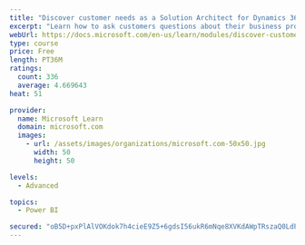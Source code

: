```yaml
---
title: "Discover customer needs as a Solution Architect for Dynamics 365 and Power Platform"
excerpt: "Learn how to ask customers questions about their business processes and feature requirements to create a viable solution."
webUrl: https://docs.microsoft.com/en-us/learn/modules/discover-customer-needs/
type: course
price: Free
length: PT36M
ratings:
  count: 336
  average: 4.669643
heat: 51

provider:
  name: Microsoft Learn
  domain: microsoft.com
  images:
    - url: /assets/images/organizations/microsoft.com-50x50.jpg
      width: 50
      height: 50

levels:
  - Advanced

topics:
  - Power BI

secured: "oB5D+pxPlAlVOKdok7h4cieE9Z5+6gdsI56ukR6mNqe8XVKdAWpTRszaQ0LdPNIiIoAV/S6NmjCDurEuQXoko/eRFpNUewN62lytA/B3S21HKPTpmYVSpq6Esd6P/2PtWvXrHyvJ30yP2Jvod66mzFQUoIt4RpaDm50gqiNAUVDlePy1/VHuAF1Pwv3bKia6bTLGrzkKwRrBABxp2uUCvLP4yhWjV60ct9xeu8LuxiM3c9FA8Q7CPbvwJRxLbe9UDo2q0dNi/OSgaKFMvr9LzKcXN+TsCXKh0njoKnAiYg7ZVIm4dj+xRsE86WjNp/K2HM1/lwRUkKIoj1Q0Ez8Mp5SdZ/a1r7aw4RPzP5y5VmR8+YH6PrdZrwO4GWrJgeqVIojeXNC5oddVygABtEWVoA==;w7JxbKPg3RCdAbqmbD4pUg=="
---
```


